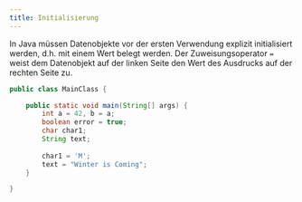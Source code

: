 ```yaml
---
title: Initialisierung
---
```


In Java müssen Datenobjekte vor der ersten Verwendung explizit initialisiert werden, d.h. mit einem Wert belegt werden. Der Zuweisungsoperator `=` weist dem Datenobjekt auf der linken Seite den Wert des Ausdrucks auf der rechten Seite zu.

```java
public class MainClass {

    public static void main(String[] args) {
        int a = 42, b = a;
        boolean error = true;
        char char1;
        String text;
        
        char1 = 'M';
        text = "Winter is Coming";
    }

}
```
